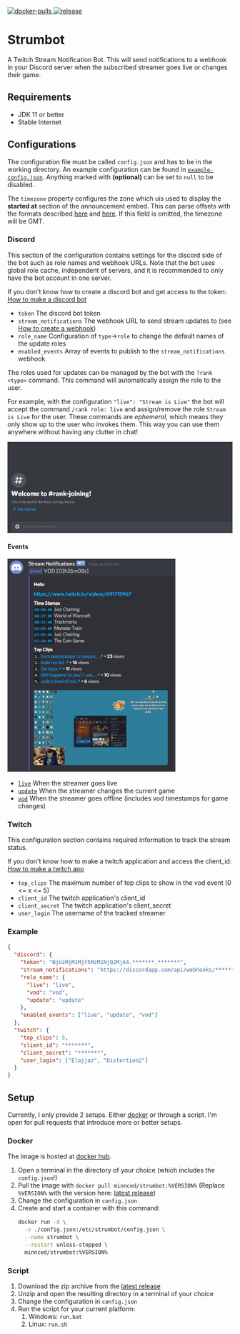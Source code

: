 [live-event]: https://raw.githubusercontent.com/MinnDevelopment/strumbot/master/assets/readme/live-event.png
[update-event]: https://raw.githubusercontent.com/MinnDevelopment/strumbot/master/assets/readme/update-event.png
[vod-event]: https://raw.githubusercontent.com/MinnDevelopment/strumbot/master/assets/readme/vod-event.png
[rank-joining]: https://raw.githubusercontent.com/MinnDevelopment/strumbot/patch-slash-commands/assets/readme/rank-joining.gif
[example-config]: https://github.com/MinnDevelopment/strumbot/blob/master/example-config.json

[ ![docker-pulls](https://img.shields.io/docker/pulls/minnced/strumbot) ](https://hub.docker.com/r/minnced/strumbot)
[ ![release](https://img.shields.io/github/v/tag/minndevelopment/strumbot) ](https://github.com/MinnDevelopment/strumbot/releases/latest)

# Strumbot

A Twitch Stream Notification Bot. This will send notifications to a webhook in your Discord server when the subscribed streamer goes live or changes their game.

## Requirements

- JDK 11 or better
- Stable Internet

## Configurations

The configuration file must be called `config.json` and has to be in the working directory. An example configuration can be found in [`example-config.json`][example-config].
Anything marked with **(optional)** can be set to `null` to be disabled.

The `timezone` property configures the zone which uis used to display the **started at** section of the announcement embed.
This can parse offsets with the formats described [here](https://docs.oracle.com/javase/8/docs/api/java/time/ZoneId.html#of-java.lang.String-) and [here](https://docs.oracle.com/javase/8/docs/api/java/time/ZoneId.html#SHORT_IDS).
If this field is omitted, the timezone will be GMT.

### Discord

This section of the configuration contains settings for the discord side of the bot such as role names and webhook URLs.
Note that the bot uses global role cache, independent of servers, and it is recommended to only have the bot account in one server.

If you don't know how to create a discord bot and get access to the token: [How to make a discord bot](https://github.com/MinnDevelopment/strumbot/blob/master/guides/HOW_TO_CREATE_A_BOT.md)

- `token` The discord bot token
- `stream_notifications` The webhook URL to send stream updates to (see [How to create a webhook](https://github.com/MinnDevelopment/strumbot/blob/master/guides/HOW_TO_CREATE_A_WEBHOOK.md))
- `role_name` Configuration of `type`->`role` to change the default names of the update roles
- `enabled_events` Array of events to publish to the `stream_notifications` webhook

The roles used for updates can be managed by the bot with the `?rank <type>` command.
This command will automatically assign the role to the user.

For example, with the configuration `"live": "Stream is Live"` the bot will accept the command `/rank role: live` and assign/remove the role `Stream is Live` for the user.
These commands are *ephemeral*, which means they only show up to the user who invokes them. This way you can use them anywhere without having any clutter in chat!

![rank-joining.gif][rank-joining]


#### Events

![vod-event.png][vod-event]

- [`live`][live-event] When the streamer goes live
- [`update`][update-event] When the streamer changes the current game
- [`vod`][vod-event] When the streamer goes offline (includes vod timestamps for game changes)

### Twitch

This configuration section contains required information to track the stream status.

If you don't know how to make a twitch application and access the client_id: [How to make a twitch app](https://github.com/MinnDevelopment/strumbot/blob/master/guides/HOW_TO_CREATE_A_TWITCH_APP.md)

- `top_clips` The maximum number of top clips to show in the vod event (0 <= x <= 5)
- `client_id` The twitch application's client_id
- `client_secret` The twitch application's client_secret
- `user_login` The username of the tracked streamer

### Example

```json
{
  "discord": {
    "token": "NjUzMjM1MjY5MzM1NjQ2MjA4.*******.*******",
    "stream_notifications": "https://discordapp.com/api/webhooks/*******/******",
    "role_name": {
      "live": "live",
      "vod": "vod",
      "update": "update"
    },
    "enabled_events": ["live", "update", "vod"]
  },
  "twitch": {
    "top_clips": 5,
    "client_id": "*******",
    "client_secret": "*******",
    "user_login": ["Elajjaz", "Distortion2"]
  }
}
```

## Setup

Currently, I only provide 2 setups. Either [docker](https://hub.docker.com) or through a script.
I'm open for pull requests that introduce more or better setups.

### Docker

The image is hosted at [docker hub](https://hub.docker.com/r/minnced/strumbot).

1. Open a terminal in the directory of your choice (which includes the `config.json`!)
1. Pull the image with `docker pull minnced/strumbot:%VERSION%` (Replace `%VERSION%` with the version here: [latest release](https://github.com/MinnDevelopment/strumbot/releases/latest))
1. Change the configuration in `config.json`
1. Create and start a container with this command:
    ```sh
    docker run -d \
      -v ./config.json:/etc/strumbot/config.json \
      --name strumbot \
      --restart unless-stopped \
      minnced/strumbot:%VERSION%
   ```

### Script

1. Download the zip archive from the [latest release](https://github.com/MinnDevelopment/strumbot/releases/latest)
1. Unzip and open the resulting directory in a terminal of your choice
1. Change the configuration in `config.json`
1. Run the script for your current platform:
    1. Windows: `run.bat`
    1. Linux: `run.sh`
